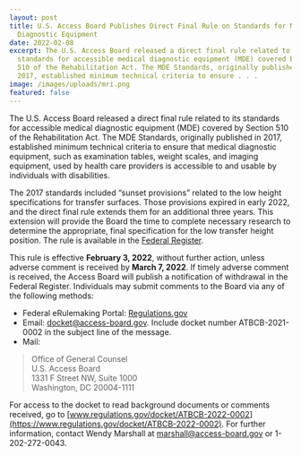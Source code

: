 ```yaml
---
layout: post
title: U.S. Access Board Publishes Direct Final Rule on Standards for Medical
  Diagnostic Equipment
date: 2022-02-08
excerpt: The U.S. Access Board released a direct final rule related to its
  standards for accessible medical diagnostic equipment (MDE) covered by Section
  510 of the Rehabilitation Act. The MDE Standards, originally published in
  2017, established minimum technical criteria to ensure . . .
image: /images/uploads/mri.png
featured: false
---
```

The U.S. Access Board released a direct final rule related to its standards for accessible medical diagnostic equipment (MDE) covered by Section 510 of the Rehabilitation Act. The MDE Standards, originally published in 2017, established minimum technical criteria to ensure that medical diagnostic equipment, such as examination tables, weight scales, and imaging equipment, used by health care providers is accessible to and usable by individuals with disabilities.

The 2017 standards included “sunset provisions” related to the low height specifications for transfer surfaces. Those provisions expired in early 2022, and the direct final rule extends them for an additional three years. This extension will provide the Board the time to complete necessary research to determine the appropriate, final specification for the low transfer height position. The rule is available in the [Federal Register](https://www.federalregister.gov/d/2022-02133).

This rule is effective **February 3, 2022**, without further action, unless adverse comment is received by **March 7, 2022**. If timely adverse comment is received, the Access Board will publish a notification of withdrawal in the Federal Register. Individuals may submit comments to the Board via any of the following methods:

* Federal eRulemaking Portal: [Regulations.gov](https://www.regulations.gov/commenton/ATBCB-2022-0002-0001)
* Email: [docket@access-board.gov](mailto:docket@access-board.gov). Include docket number ATBCB-2021-0002 in the subject line of the message.
* Mail:

> Office of General Counsel \
> U.S. Access Board \
> 1331 F Street NW, Suite 1000 \
> Washington, DC 20004-1111

For access to the docket to read background documents or comments received, go to [www.regulations.gov/docket/ATBCB-2022-0002](https://www.regulations.gov/docket/ATBCB-2022-0002). For further information, contact Wendy Marshall at [marshall@access-board.gov](mailto:marshall@access-board.gov) or 1-202-272-0043.
